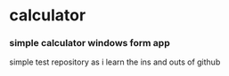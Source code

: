 # calculator
### simple calculator windows form app

simple test repository as i learn the ins and outs of github